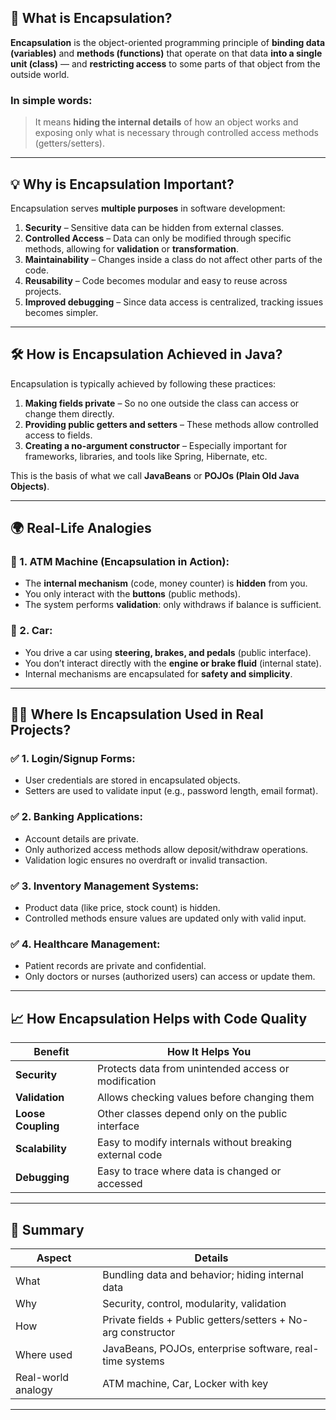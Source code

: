 ## 🔐 What is Encapsulation?

**Encapsulation** is the object-oriented programming principle of **binding data (variables)** and **methods (functions)** that operate on that data **into a single unit (class)** — and **restricting access** to some parts of that object from the outside world.

### In simple words:
> It means **hiding the internal details** of how an object works and exposing only what is necessary through controlled access methods (getters/setters).

---

## 💡 Why is Encapsulation Important?

Encapsulation serves **multiple purposes** in software development:

1. **Security** – Sensitive data can be hidden from external classes.
2. **Controlled Access** – Data can only be modified through specific methods, allowing for **validation** or **transformation**.
3. **Maintainability** – Changes inside a class do not affect other parts of the code.
4. **Reusability** – Code becomes modular and easy to reuse across projects.
5. **Improved debugging** – Since data access is centralized, tracking issues becomes simpler.

---

## 🛠️ How is Encapsulation Achieved in Java?

Encapsulation is typically achieved by following these practices:

1. **Making fields private** – So no one outside the class can access or change them directly.
2. **Providing public getters and setters** – These methods allow controlled access to fields.
3. **Creating a no-argument constructor** – Especially important for frameworks, libraries, and tools like Spring, Hibernate, etc.

This is the basis of what we call **JavaBeans** or **POJOs (Plain Old Java Objects)**.

---

## 🌍 Real-Life Analogies

### 👜 1. ATM Machine (Encapsulation in Action):
- The **internal mechanism** (code, money counter) is **hidden** from you.
- You only interact with the **buttons** (public methods).
- The system performs **validation**: only withdraws if balance is sufficient.

### 🚗 2. Car:
- You drive a car using **steering, brakes, and pedals** (public interface).
- You don’t interact directly with the **engine or brake fluid** (internal state).
- Internal mechanisms are encapsulated for **safety and simplicity**.

---

## 🧑‍💻 Where Is Encapsulation Used in Real Projects?

### ✅ 1. **Login/Signup Forms:**
- User credentials are stored in encapsulated objects.
- Setters are used to validate input (e.g., password length, email format).

### ✅ 2. **Banking Applications:**
- Account details are private.
- Only authorized access methods allow deposit/withdraw operations.
- Validation logic ensures no overdraft or invalid transaction.

### ✅ 3. **Inventory Management Systems:**
- Product data (like price, stock count) is hidden.
- Controlled methods ensure values are updated only with valid input.

### ✅ 4. **Healthcare Management:**
- Patient records are private and confidential.
- Only doctors or nurses (authorized users) can access or update them.

---

## 📈 How Encapsulation Helps with Code Quality

| Benefit              | How It Helps You                                                 |
|----------------------|------------------------------------------------------------------|
| **Security**          | Protects data from unintended access or modification            |
| **Validation**        | Allows checking values before changing them                     |
| **Loose Coupling**    | Other classes depend only on the public interface               |
| **Scalability**       | Easy to modify internals without breaking external code         |
| **Debugging**         | Easy to trace where data is changed or accessed                 |

---

## 🎯 Summary

| Aspect              | Details                                                                 |
|---------------------|-------------------------------------------------------------------------|
| What                | Bundling data and behavior; hiding internal data                        |
| Why                 | Security, control, modularity, validation                               |
| How                 | Private fields + Public getters/setters + No-arg constructor            |
| Where used          | JavaBeans, POJOs, enterprise software, real-time systems                |
| Real-world analogy  | ATM machine, Car, Locker with key                                       |

---


